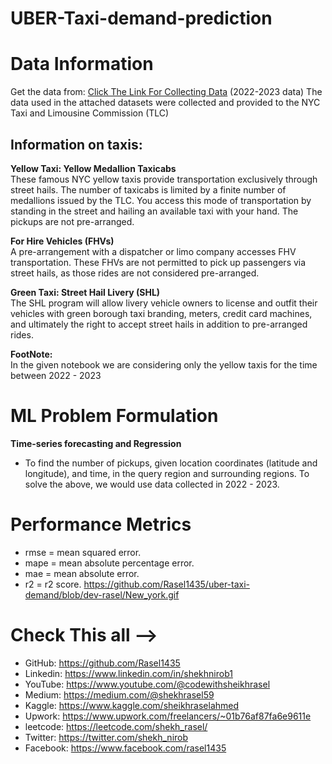 # UBER-Taxi-demand-prediction
# Data Information
Get the data from: [Click The Link For Collecting Data](https://www.nyc.gov/site/tlc/about/tlc-trip-record-data.page) (2022-2023 data) The data used in the attached datasets were collected and provided to the NYC Taxi and Limousine Commission (TLC)

## Information on taxis:
<b> Yellow Taxi: Yellow Medallion Taxicabs </b> <br>
These famous NYC yellow taxis provide transportation exclusively through street hails. The number of taxicabs is limited by a finite number of medallions issued by the TLC. You access this mode of transportation by standing in the street and hailing an available taxi with your hand. The pickups are not pre-arranged.

<b> For Hire Vehicles (FHVs) </b> <br>
A pre-arrangement with a dispatcher or limo company accesses FHV transportation. These FHVs are not permitted to pick up passengers via street hails, as those rides are not considered pre-arranged.

<b> Green Taxi: Street Hail Livery (SHL) </b> <br>
The SHL program will allow livery vehicle owners to license and outfit their vehicles with green borough taxi branding, meters, credit card machines, and ultimately the right to accept street hails in addition to pre-arranged rides.


<b> FootNote: </b> <br>
In the given notebook we are considering only the yellow taxis for the time between 2022 - 2023
# ML Problem Formulation
<b> Time-series forecasting and Regression </b>


- To find the number of pickups, given location coordinates (latitude and longitude), and time, in the query region and surrounding regions.
To solve the above, we would use data collected in 2022 - 2023.

# Performance Metrics
- rmse = mean squared error.
- mape = mean absolute percentage error.
- mae = mean absolute error.
- r2 = r2 score.
https://github.com/Rasel1435/uber-taxi-demand/blob/dev-rasel/New_york.gif


# Check This all -->

- GitHub: https://github.com/Rasel1435
- Linkedin: https://www.linkedin.com/in/shekhnirob1
- YouTube: https://www.youtube.com/@codewithsheikhrasel
- Medium: https://medium.com/@shekhrasel59
- Kaggle: https://www.kaggle.com/sheikhraselahmed
- Upwork: https://www.upwork.com/freelancers/~01b76af87fa6e9611e
- leetcode: https://leetcode.com/shekh_rasel/
- Twitter: https://twitter.com/shekh_nirob
- Facebook: https://www.facebook.com/rasel1435
